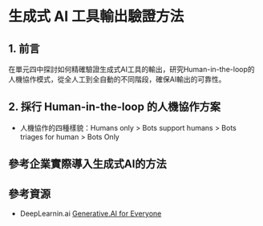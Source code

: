 # 生成式 AI 工具輸出驗證方法

## 1. 前言
在單元四中探討如何精確驗證生成式AI工具的輸出，研究Human-in-the-loop的人機協作模式，從全人工到全自動的不同階段，確保AI輸出的可靠性。

## 2. 採行 Human-in-the-loop 的人機協作方案
 * 人機協作的四種樣貌：Humans only > Bots support humans > Bots triages for human > Bots Only

## 參考企業實際導入生成式AI的方法

## 參考資源
 * DeepLearnin.ai [Generative.AI for Everyone](https://www.deeplearning.ai/courses/generative-ai-for-everyone/)